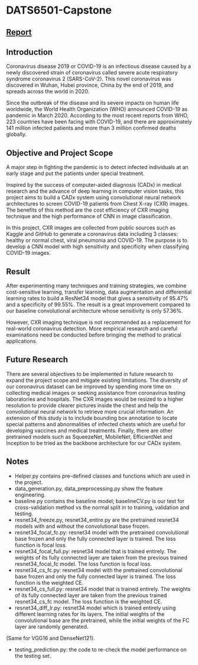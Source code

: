 # DATS6501-Capstone

[Report](https://hieu2695.github.io/COVID-CXR-deep-learning/COVID-19%20Detection%20CXR.pdf)
----------------------------
## Introduction
  
  Coronavirus disease 2019 or COVID-19 is an infectious disease caused by a newly discovered strain of coronavirus called severe acute respiratory syndrome coronavirus 2 (SARS-CoV-2). This novel coronavirus was discovered in Wuhan, Hubei province, China by the end of 2019, and spreads across the world in 2020. 
  
  Since the outbreak of the disease and its severe impacts on human life worldwide, the World Health Organization (WHO) announced COVID-19 as pandemic in March 2020. According to the most recent reports from WHO, 223 countries have been facing with COVID-19, and there are approximately 141 million infected patients and more than 3 million confirmed deaths globally. 
  
 ## Objective and Project Scope

  A major step in fighting the pandemic is to detect infected individuals at an early stage and put the patients under special treatment. 
  
  Inspired by the success of computer-aided diagnosis (CADx) in medical research and the advance of deep learning in computer vision tasks, this project aims to build a CADx system using convolutional neural network architectures to screen COVID-19 patients from Chest X-ray (CXR) images. The benefits of this method are the cost efficiency of CXR imaging technique and the high performance of CNN in image classification.
  
  In this project, CXR images are collected from public sources such as Kaggle and GitHub to generate a coronavirus data including 3 classes: healthy or normal chest, viral pneumonia and COVID-19. The purpose is to develop a CNN model with high sensitivity and specificity when classifying COVID-19 images. 
  
 ## Result
 
 After experimenting many techniques and training strategies, we combine cost-sensitive learning, transfer learning, data augmentation and differential learning rates to build a ResNet34 model that gives a sensitivity of 95.47% and a specificity of 99.55%. The result is a great improvement compared to our baseline convolutional architecture whose sensitivity is only 57.36%.
 
 However, CXR imaging technique is not recommended as a replacement for real-world coronavirus detection. More empirical research and careful examinations need be conducted before bringing the method to pratical applications.

 
 ## Future Research
 
 There are several objectives to be implemented in future research to expand the project scope and mitigate existing limitations. The diversity of our coronavirus dataset can be improved by spending more time on collecting medical images or seeking assistance from coronavirus testing laboratories and hospitals. The CXR images would be resized to a higher resolution to provide clearer pictures inside the chest and help the convolutional neural network to retrieve more crucial information. An extension of this study is to include bounding box annotation to locate special patterns and abnormalities of infected chests which are useful for developing vaccines and medical treatments. Finally, there are other pretrained models such as SqueezeNet, MobileNet, EfficientNet and Inception to be tried as the backbone architecture for our CADx system. 
 
 ## Notes
 
 - Helper.py contains pre-defined classes and functions which are used in the project.
 - data_generation.py, data_preprocessing.py show the feature engineering.
 - baseline.py contains the baseline model; baselineCV.py is our test for cross-validation method vs the normal split in to training, validation and testing.
 - resnet34_freeze.py, resnet34_entire.py are the pretrained resnet34 models with and without the convolutional base frozen.
 - resnet34_focal_fc.py: resnet34 model with the pretrained convolutional base frozen and only the fully connected layer is trained. The loss function is focal loss.
 - resnet34_focal_full.py: resnet34 model that is trained entirely. The weights of its fully connected layer are taken from the previous trained resnet34_focal_fc model. The loss function is focal loss.
 - resnet34_cs_fc.py: resnet34 model with the pretrained convolutional base frozen and only the fully connected layer is trained. The loss function is the weighted CE.
 - resnet34_cs_full.py: resnet34 model that is trained entirely. The weights of its fully connected layer are taken from the previous trained resnet34_cs_fc model. The loss function is the weighted CE.
 - resnet34_diff_lr.py: resnet34 model which is trained entirely using different learning rates for its layers. The initial weights of the convolutional base are the pretrained, while the initial weights of the FC layer are randomly generated.
 
 (Same for VGG16 and DenseNet121).
 
 - testing_prediction.py: the code to re-check the model performance on the testing set.
 
 
 
 
 
